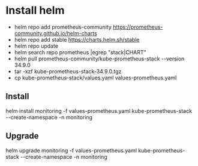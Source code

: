 # Install helm
* helm repo add prometheus-community https://prometheus-community.github.io/helm-charts
* helm repo add stable https://charts.helm.sh/stable
* helm repo update
* helm search repo prometheus |egrep "stack|CHART"
* helm pull prometheus-community/kube-prometheus-stack --version 34.9.0
* tar -xzf kube-prometheus-stack-34.9.0.tgz
* cp kube-prometheus-stack/values.yaml values-prometheus.yaml

## Install
helm install monitoring -f values-prometheus.yaml kube-prometheus-stack --create-namespace -n monitoring
## Upgrade
helm upgrade monitoring -f values-prometheus.yaml kube-prometheus-stack --create-namespace -n monitoring
